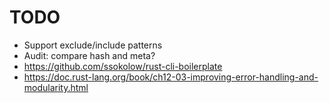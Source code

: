 # TODO

- Support exclude/include patterns
- Audit: compare hash and meta?
- https://github.com/ssokolow/rust-cli-boilerplate
- https://doc.rust-lang.org/book/ch12-03-improving-error-handling-and-modularity.html